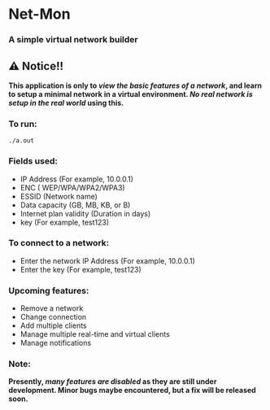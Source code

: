 # Net-Mon
### A simple virtual network builder

## ⚠ Notice!!

**This application is only to *view the basic features of a network*, and learn to setup a minimal network in a virtual environment. *No real network is setup in the real world* using this.**

### To run:
    ./a.out

### Fields used:
- IP Address (For example, 10.0.0.1)
- ENC ( WEP/WPA/WPA2/WPA3)
- ESSID (Network name)
- Data capacity (GB, MB, KB, or B)
- Internet plan validity (Duration in days)
- key (For example, test123)
   
### To connect to a network:
- Enter the network IP Address (For example, 10.0.0.1)
- Enter the key (For example, test123)

### Upcoming features:
- Remove a network
- Change connection
- Add multiple clients
- Manage multiple real-time and virtual clients
- Manage notifications

### Note:
**Presently, *many features are disabled* as they are still under development. Minor bugs maybe encountered, but a fix will be released soon.**
